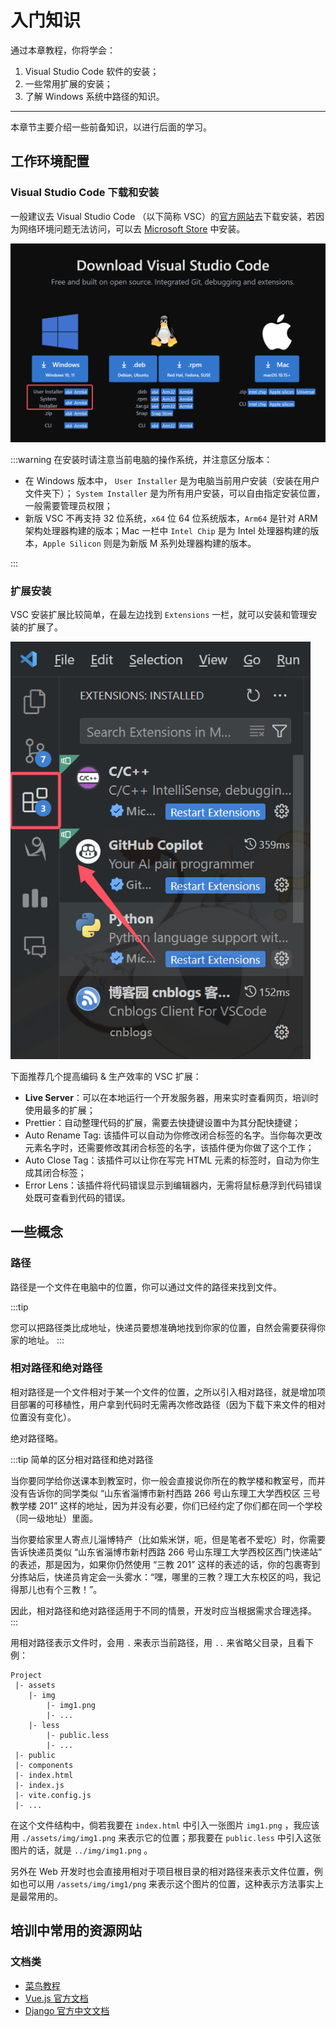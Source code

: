 # 入门知识

通过本章教程，你将学会：

1. Visual Studio Code 软件的安装；
1. 一些常用扩展的安装；
1. 了解 Windows 系统中路径的知识。

---

本章节主要介绍一些前备知识，以进行后面的学习。

## 工作环境配置

### Visual Studio Code 下载和安装

一般建议去 Visual Studio Code （以下简称 VSC）的[官方网站](https://code.visualstudio.com/Download)去下载安装，若因为网络环境问题无法访问，可以去 [Microsoft Store](https://apps.microsoft.com/store/detail/XP9KHM4BK9FZ7Q?ocid=pdpshare) 中安装。

![VSC下载页面](./assets/1/vscode-download-page.png)

:::warning
在安装时请注意当前电脑的操作系统，并注意区分版本：

- 在 Windows 版本中， `User Installer` 是为电脑当前用户安装（安装在用户文件夹下）； `System Installer` 是为所有用户安装，可以自由指定安装位置，一般需要管理员权限；
- 新版 VSC 不再支持 32 位系统，`x64` 位 64 位系统版本，`Arm64` 是针对 ARM 架构处理器构建的版本；Mac 一栏中 `Intel Chip` 是为 Intel 处理器构建的版本，`Apple Silicon` 则是为新版 M 系列处理器构建的版本。

:::

### 扩展安装

VSC 安装扩展比较简单，在最左边找到 `Extensions` 一栏，就可以安装和管理安装的扩展了。

![VSC插件栏](./assets/1/extensions-in-vscode.png)

下面推荐几个提高编码 & 生产效率的 VSC 扩展：

- **Live Server**：可以在本地运行一个开发服务器，用来实时查看网页，培训时使用最多的扩展；
- Prettier：自动整理代码的扩展，需要去快捷键设置中为其分配快捷键；
- Auto Rename Tag: 该插件可以自动为你修改闭合标签的名字。当你每次更改元素名字时，还需要修改其闭合标签的名字，该插件便为你做了这个工作；
- Auto Close Tag：该插件可以让你在写完 HTML 元素的标签时，自动为你生成其闭合标签；
- Error Lens：该插件将代码错误显示到编辑器内，无需将鼠标悬浮到代码错误处既可查看到代码的错误。

## 一些概念

### 路径

路径是一个文件在电脑中的位置，你可以通过文件的路径来找到文件。

:::tip

您可以把路径类比成地址，快递员要想准确地找到你家的位置，自然会需要获得你家的地址。
:::

### 相对路径和绝对路径

相对路径是一个文件相对于某一个文件的位置，之所以引入相对路径，就是增加项目部署的可移植性，用户拿到代码时无需再次修改路径（因为下载下来文件的相对位置没有变化）。

绝对路径略。

:::tip 简单的区分相对路径和绝对路径

当你要同学给你送课本到教室时，你一般会直接说你所在的教学楼和教室号，而并没有告诉你的同学类似 “山东省淄博市新村西路 266 号山东理工大学西校区 三号教学楼 201” 这样的地址，因为并没有必要，你们已经约定了你们都在同一个学校（同一级地址）里面。

当你要给家里人寄点儿淄博特产（比如紫米饼，呃，但是笔者不爱吃）时，你需要告诉快递员类似 “山东省淄博市新村西路 266 号山东理工大学西校区西门快递站” 的表述，那是因为，如果你仍然使用 “三教 201” 这样的表述的话，你的包裹寄到分拣站后，快递员肯定会一头雾水：“嘿，哪里的三教？理工大东校区的吗，我记得那儿也有个三教！”。

因此，相对路径和绝对路径适用于不同的情景，开发时应当根据需求合理选择。
:::

用相对路径表示文件时，会用 `.` 来表示当前路径，用 `..` 来省略父目录，且看下例：

```
Project
 |- assets
    |- img
        |- img1.png
        |- ...
    |- less
        |- public.less
        |- ...
 |- public
 |- components
 |- index.html
 |- index.js
 |- vite.config.js
 |- ...

```

在这个文件结构中，倘若我要在 `index.html` 中引入一张图片 `img1.png` ，我应该用 `./assets/img/img1.png` 来表示它的位置；那我要在 `public.less` 中引入这张图片的话，就是 `../img/img1.png` 。

另外在 Web 开发时也会直接用相对于项目根目录的相对路径来表示文件位置，例如也可以用 `/assets/img/img1/png` 来表示这个图片的位置，这种表示方法事实上是最常用的。

## 培训中常用的资源网站

### 文档类

- [菜鸟教程](https://www.runoob.com/)
- [Vue.js 官方文档](https://cn.vuejs.org)
- [Django 官方中文文档](https://docs.djangoproject.com/zh-hans/5.1/)



